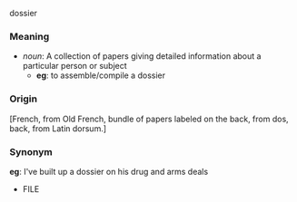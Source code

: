 dossier
### Meaning
+ _noun_: A collection of papers giving detailed information about a particular person or subject
	+ __eg__: to assemble/compile a dossier

### Origin

[French, from Old French, bundle of papers labeled on the back, from dos, back, from Latin dorsum.]

### Synonym

__eg__: I've built up a dossier on his drug and arms deals

+ FILE


